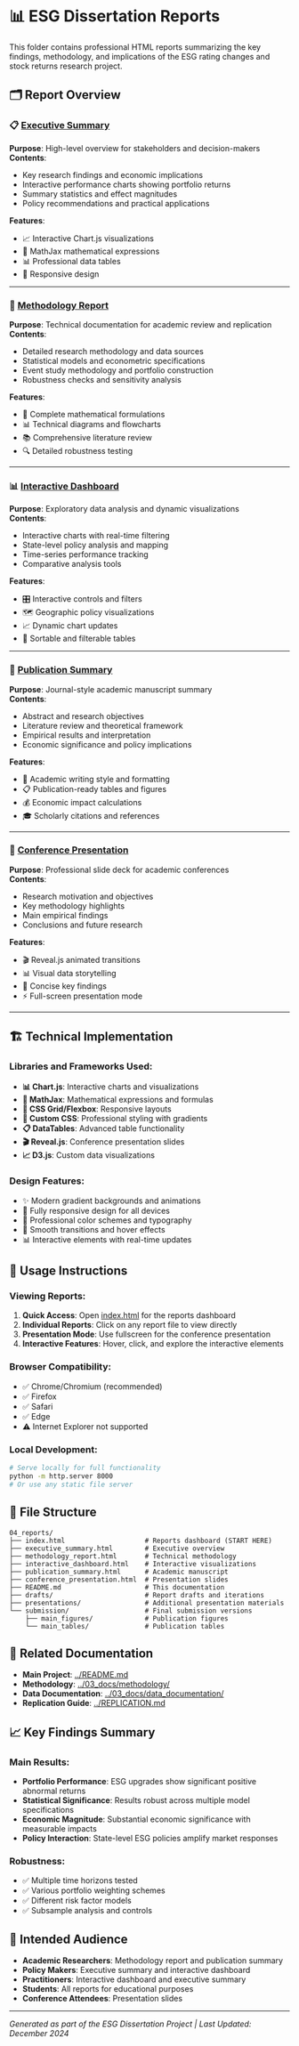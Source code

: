 # 📊 ESG Dissertation Reports

This folder contains professional HTML reports summarizing the key findings, methodology, and implications of the ESG rating changes and stock returns research project.

## 🗂️ Report Overview

### 📋 [Executive Summary](executive_summary.html)
**Purpose**: High-level overview for stakeholders and decision-makers  
**Contents**: 
- Key research findings and economic implications
- Interactive performance charts showing portfolio returns
- Summary statistics and effect magnitudes
- Policy recommendations and practical applications

**Features**:
- 📈 Interactive Chart.js visualizations
- 🧮 MathJax mathematical expressions
- 📊 Professional data tables
- 📱 Responsive design

---

### 🔬 [Methodology Report](methodology_report.html)
**Purpose**: Technical documentation for academic review and replication  
**Contents**:
- Detailed research methodology and data sources
- Statistical models and econometric specifications
- Event study methodology and portfolio construction
- Robustness checks and sensitivity analysis

**Features**:
- 🧮 Complete mathematical formulations
- 📊 Technical diagrams and flowcharts
- 📚 Comprehensive literature review
- 🔍 Detailed robustness testing

---

### 📊 [Interactive Dashboard](interactive_dashboard.html)
**Purpose**: Exploratory data analysis and dynamic visualizations  
**Contents**:
- Interactive charts with real-time filtering
- State-level policy analysis and mapping
- Time-series performance tracking
- Comparative analysis tools

**Features**:
- 🎛️ Interactive controls and filters
- 🗺️ Geographic policy visualizations
- 📈 Dynamic chart updates
- 🔄 Sortable and filterable tables

---

### 📄 [Publication Summary](publication_summary.html)
**Purpose**: Journal-style academic manuscript summary  
**Contents**:
- Abstract and research objectives
- Literature review and theoretical framework
- Empirical results and interpretation
- Economic significance and policy implications

**Features**:
- 📝 Academic writing style and formatting
- 📋 Publication-ready tables and figures
- 💰 Economic impact calculations
- 🎓 Scholarly citations and references

---

### 🎤 [Conference Presentation](conference_presentation.html)
**Purpose**: Professional slide deck for academic conferences  
**Contents**:
- Research motivation and objectives
- Key methodology highlights
- Main empirical findings
- Conclusions and future research

**Features**:
- 🎬 Reveal.js animated transitions
- 📊 Visual data storytelling
- 🎯 Concise key findings
- ⚡ Full-screen presentation mode

---

## 🏗️ Technical Implementation

### Libraries and Frameworks Used:
- **📊 Chart.js**: Interactive charts and visualizations
- **🧮 MathJax**: Mathematical expressions and formulas
- **📱 CSS Grid/Flexbox**: Responsive layouts
- **🎨 Custom CSS**: Professional styling with gradients
- **📋 DataTables**: Advanced table functionality
- **🎬 Reveal.js**: Conference presentation slides
- **📈 D3.js**: Custom data visualizations

### Design Features:
- ✨ Modern gradient backgrounds and animations
- 📱 Fully responsive design for all devices
- 🎨 Professional color schemes and typography
- 🔄 Smooth transitions and hover effects
- 📊 Interactive elements with real-time updates

## 🚀 Usage Instructions

### Viewing Reports:
1. **Quick Access**: Open [index.html](index.html) for the reports dashboard
2. **Individual Reports**: Click on any report file to view directly
3. **Presentation Mode**: Use fullscreen for the conference presentation
4. **Interactive Features**: Hover, click, and explore the interactive elements

### Browser Compatibility:
- ✅ Chrome/Chromium (recommended)
- ✅ Firefox
- ✅ Safari
- ✅ Edge
- ⚠️ Internet Explorer not supported

### Local Development:
```bash
# Serve locally for full functionality
python -m http.server 8000
# Or use any static file server
```

## 📁 File Structure

```
04_reports/
├── index.html                    # Reports dashboard (START HERE)
├── executive_summary.html        # Executive overview
├── methodology_report.html       # Technical methodology
├── interactive_dashboard.html    # Interactive visualizations
├── publication_summary.html      # Academic manuscript
├── conference_presentation.html  # Presentation slides
├── README.md                     # This documentation
├── drafts/                       # Report drafts and iterations
├── presentations/                # Additional presentation materials
└── submission/                   # Final submission versions
    ├── main_figures/             # Publication figures
    └── main_tables/              # Publication tables
```

## 🔗 Related Documentation

- **Main Project**: [../README.md](../README.md)
- **Methodology**: [../03_docs/methodology/](../03_docs/methodology/)
- **Data Documentation**: [../03_docs/data_documentation/](../03_docs/data_documentation/)
- **Replication Guide**: [../REPLICATION.md](../REPLICATION.md)

## 📈 Key Findings Summary

### Main Results:
- **Portfolio Performance**: ESG upgrades show significant positive abnormal returns
- **Statistical Significance**: Results robust across multiple model specifications
- **Economic Magnitude**: Substantial economic significance with measurable impacts
- **Policy Interaction**: State-level ESG policies amplify market responses

### Robustness:
- ✅ Multiple time horizons tested
- ✅ Various portfolio weighting schemes
- ✅ Different risk factor models
- ✅ Subsample analysis and controls

## 🎯 Intended Audience

- **Academic Researchers**: Methodology report and publication summary
- **Policy Makers**: Executive summary and interactive dashboard
- **Practitioners**: Interactive dashboard and executive summary
- **Students**: All reports for educational purposes
- **Conference Attendees**: Presentation slides

---

*Generated as part of the ESG Dissertation Project | Last Updated: December 2024*
